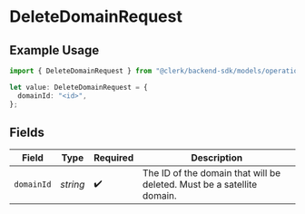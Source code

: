# DeleteDomainRequest

## Example Usage

```typescript
import { DeleteDomainRequest } from "@clerk/backend-sdk/models/operations";

let value: DeleteDomainRequest = {
  domainId: "<id>",
};
```

## Fields

| Field                                                                  | Type                                                                   | Required                                                               | Description                                                            |
| ---------------------------------------------------------------------- | ---------------------------------------------------------------------- | ---------------------------------------------------------------------- | ---------------------------------------------------------------------- |
| `domainId`                                                             | *string*                                                               | :heavy_check_mark:                                                     | The ID of the domain that will be deleted. Must be a satellite domain. |